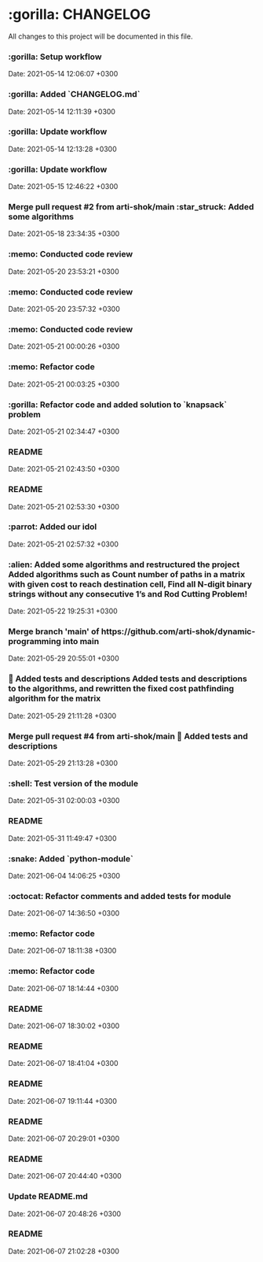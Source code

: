 <h1> :gorilla: CHANGELOG </h1>
All changes to this project will be documented in this file. 

<h3>:gorilla: Setup workflow</h3>Date: 2021-05-14 12:06:07 +0300
<h3>:gorilla: Added `CHANGELOG.md` </h3>Date: 2021-05-14 12:11:39 +0300
<h3>:gorilla: Update workflow</h3>Date: 2021-05-14 12:13:28 +0300
<h3>:gorilla: Update workflow </h3>Date: 2021-05-15 12:46:22 +0300
<h3>Merge pull request #2 from arti-shok/main :star_struck: Added some algorithms</h3>Date: 2021-05-18 23:34:35 +0300
<h3>:memo: Conducted code review </h3>Date: 2021-05-20 23:53:21 +0300
<h3>:memo: Conducted code review </h3>Date: 2021-05-20 23:57:32 +0300
<h3>:memo: Conducted code review </h3>Date: 2021-05-21 00:00:26 +0300
<h3>:memo: Refactor code </h3>Date: 2021-05-21 00:03:25 +0300
<h3>:gorilla: Refactor code and added solution to `knapsack` problem </h3>Date: 2021-05-21 02:34:47 +0300
<h3>README</h3>Date: 2021-05-21 02:43:50 +0300
<h3>README</h3>Date: 2021-05-21 02:53:30 +0300
<h3>:parrot: Added our idol </h3>Date: 2021-05-21 02:57:32 +0300
<h3>:alien: Аdded some algorithms and restructured the project Added algorithms such as Count number of paths in a matrix with given cost to reach destination cell, Find all N-digit binary strings without any consecutive 1’s and Rod Cutting Problem! </h3>Date: 2021-05-22 19:25:31 +0300
<h3>Merge branch 'main' of https://github.com/arti-shok/dynamic-programming into main </h3>Date: 2021-05-29 20:55:01 +0300
<h3>🏓 Added tests and descriptions Added tests and descriptions to the algorithms, and rewritten the fixed cost pathfinding algorithm for the matrix </h3>Date: 2021-05-29 21:11:28 +0300
<h3>Merge pull request #4 from arti-shok/main 🏓 Added tests and descriptions</h3>Date: 2021-05-29 21:13:28 +0300
<h3>:shell: Test version of the module </h3>Date: 2021-05-31 02:00:03 +0300
<h3>README</h3>Date: 2021-05-31 11:49:47 +0300
<h3>:snake: Added `python-module` </h3>Date: 2021-06-04 14:06:25 +0300
<h3>:octocat: Refactor comments and added tests for module </h3>Date: 2021-06-07 14:36:50 +0300
<h3>:memo: Refactor code </h3>Date: 2021-06-07 18:11:38 +0300
<h3>:memo: Refactor code </h3>Date: 2021-06-07 18:14:44 +0300
<h3>README</h3>Date: 2021-06-07 18:30:02 +0300
<h3>README</h3>Date: 2021-06-07 18:41:04 +0300
<h3>README</h3>Date: 2021-06-07 19:11:44 +0300
<h3>README</h3>Date: 2021-06-07 20:29:01 +0300
<h3>README</h3>Date: 2021-06-07 20:44:40 +0300
<h3>Update README.md</h3>Date: 2021-06-07 20:48:26 +0300
<h3>README</h3>Date: 2021-06-07 21:02:28 +0300
